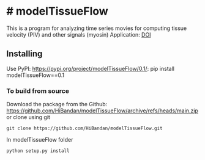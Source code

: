 # # modelTissueFlow

This is a program for analyzing time series movies for computing tissue velocity (PIV) and other signals (myosin)
Application: [DOI](https://www.biorxiv.org/content/10.1101/2022.07.13.499934v1)


## Installing

Use PyPI: <https://pypi.org/project/modelTissueFlow/0.1/>:
pip install modelTissueFlow==0.1

### To build from source

Download the package from the Github: https://github.com/HiBandan/modelTissueFlow/archive/refs/heads/main.zip
or clone using git

    git clone https://github.com/HiBandan/modelTissueFlow.git

In modelTissueFlow folder

    python setup.py install

